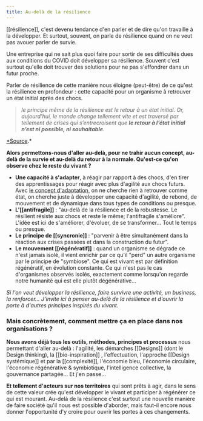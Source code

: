 ```yaml
---
title: Au-delà de la résilience
---
```


[[résilience]], c'est devenu tendance d'en parler et de dire qu'on travaille à la développer. Et surtout, souvent, on parle de résilience quand on ne veut pas avouer parler de survie.

Une entreprise qui ne sait plus quoi faire pour sortir de ses difficultés dues aux conditions du COVID doit développer sa résilience. Souvent c'est surtout qu'elle doit trouver des solutions pour ne pas s'effondrer dans un futur proche.

Parler de résilience de cette manière nous éloigne (peut-être) de ce qu'est la résilience en profondeur : cette capacité pour un organisme à retrouver un état initial après des chocs.

> _le principe même de la résilience est le retour à un état initial. Or, aujourd’hui, le monde change tellement vite et est traversé par tellement de crises qui s’entrecroisent que **le retour à l’état initial n’est ni possible, ni souhaitable**._

[\*Source](https://www.ladn.eu/entreprises-innovantes/nouvelles-gouvernances/stop-resilience-adaptation-christian-clot/).\*

**Alors permettons-nous d'aller au-delà, pour ne trahir aucun concept, au-delà de la survie et au-delà du retour à la normale. Qu'est-ce qu'on observe chez le reste du vivant ?**

-   **Une capacité à s'adapter**, à réagir par rapport à des chocs, d'en tirer des apprentissages pour réagir avec plus d'agilité aux chocs futurs. Avec [le concept d'adaptation](https://www.ladn.eu/entreprises-innovantes/nouvelles-gouvernances/stop-resilience-adaptation-christian-clot/), on ne cherche rien à retrouver comme état, on cherche juste à développer une capacité d'agilité, de rebond, de mouvement et de dynamique dans tous types de conditions ou presque.
-   **L'[[antifragile]]** : "au-delà de la résilience et de la robustesse. Le résilient résiste aux chocs et reste le même; l'antifragile s'améliore". L'idée est ici de s'améliorer, d'évoluer, de se transformer... Tout le temps ou presque.
-   **Le principe de [[syncronie]]** : "parvenir à être simultanément dans la réaction aux crises passées et dans la construction du futur".
-   **Le mouvement [[régénératif]]** : quand un organisme se dégrade ce n'est jamais isolé, il vient enrichir par ce qu'il "perd" un autre organisme par le principe de "symbiose". Ce qui est vivant est par définition régénératif, en évolution constante. Ce qui n'est pas le cas d'organismes observés isolés, exactement comme lorsqu'on regarde notre humanité qui est elle plutôt dégénérative...

_Si l'on veut développer la résilience, faire survivre une activité, un business, la renforcer... J'invite ici à penser au-delà de la résilience et d'ouvrir la porte à d'autres principes inspirés du vivant._

### Mais concrètement, comment mettre ça en place dans nos organisations ?

**Nous avons déjà tous les outils, méthodes, principes et processus** nous permettant d'aller au-delà : l'agilité, les démarches [[Designs]] (dont le Design thinking), la [[bio-inspiration]] , l'effectuation, l'approche [[Design systémique]] et par la [[complexité]], l'économie bleu, l'économie circulaire, l'économie régénérative & symbiotique, l'intelligence collective, la gouvernance partagée... Et j'en passe...

**Et tellement d'acteurs sur nos territoires** qui sont prêts à agir, dans le sens de cette valeur crée qu'est développer le vivant et participer à régénérer ce qui est mourant. Au-delà de la résilience c'est surtout une nouvelle manière de faire société qu'il nous est possible d'aborder, mais faut-il encore nous donner l'opportunité d'y croire pour ouvrir les portes à ces changements.